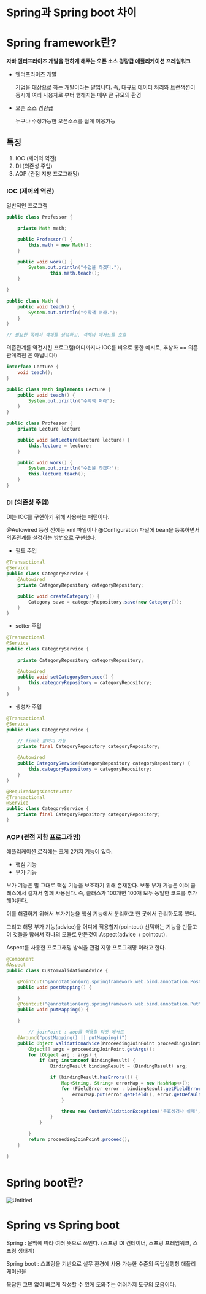 # Spring과 Spring boot 차이

# Spring framework란?

**자바 엔터프라이즈 개발을 편하게 해주는 오픈 소스 경량급 애플리케이션 프레임워크**

- 엔터프라이즈 개발
    
     기업을 대상으로 하는 개발이라는 말입니다. 즉, 대규모 데이터 처리와 트랜잭션이 동시에 여러 사용자로 부터 행해지는 매우 큰 규모의 환경
    
- 오픈 소스 경량급
    
    누구나 수정가능한 오픈소스를 쉽게 이용가능
    

## 특징

1. IOC (제어의 역전)
2. DI (의존성 주입)
3. AOP (관점 지향 프로그래밍)

### IOC (제어의 역전)

일반적인 프로그램

```java
public class Professor {

    private Math math;

    public Professor() {
        this.math = new Math();
    }

    public void work() {
        System.out.println("수업을 하겠다.");
				this.math.teach();
    }

}

public class Math {
    public void teach() {
        System.out.println("수학책 펴라.");
    }
}

// 필요한 쪽에서 객체를 생성하고, 객체의 메서드를 호출
```

의존관계를 역전시킨 프로그램(어디까지나 IOC를 비유로 통한 예시로, 추상화 == 의존관계역전 은 아닙니다!)

```java
interface Lecture {
	void teach();
}

public class Math implements Lecture {
	public void teach() {
		System.out.println("수학책 펴라");
	}
}

public class Professor {
	private Lecture lecture

	public void setLecture(Lecture lecture) {
		this.lecture = lecture;
	}

	public void work() {
		System.out.println("수업을 하겠다");
		this.lecture.teach();
	}
}

```

### DI (의존성 주입)

DI는 IOC를 구현하기 위해 사용하는 패턴이다. 

@Autowired 등장 전에는 xml 파일이나 @Configuration 파일에 bean을 등록하면서 의존관계를 설정하는 방법으로 구현했다.

- 필드 주입

```java
@Transactional
@Service
public class CategoryService {
	@Autowired
	private CategoryRepository categoryRepository;

	public void createCategory() {
		Category save = categoryRepository.save(new Category());
	}
}
```

- setter 주입

```java
@Transactional
@Service
public class CategoryService {
	
	private CategoryRepository categoryRepository;

	@Autowired
	public void setCategoryServicce() {
		this.categoryRepository = categoryRepository;
	}
}
```

- 생성자 주입

```java
@Transactional
@Service
public class CategoryService {

	// final 붙이기 가능
	private final CategoryRepository categoryRepository;

	@Autowired
	public CategoryService(CategoryRepository categoryRepository) {
		this.categoryRepository = categoryRepository;
	}
}

@RequiredArgsConstructor
@Transactional
@Service
public class CategoryService {
	private final CategoryRepository categoryRepository;
}
```

### AOP (관점 지향 프로그래밍)

애플리케이션 로직에는 크게 2가지 기능이 있다.

- 핵심 기능
- 부가 기능

부가 기능은 말 그대로 핵심 기능을 보조하기 위해 존재한다.  보통 부가 기능은 여러 클래스에서 걸쳐서 함께 사용된다. 즉, 클래스가 100개면 100개 모두 동일한 코드를 추가해야한다.

이를 해결하기 위해서 부가기능을 핵심 기능에서 분리하고 한 곳에서 관리하도록 했다.

그리고 해당 부가 기능(advice)을 어디에 적용할지(pointcut) 선택하는 기능을 만들고 이 것들을 합해서 하나의 모듈로 만든것이 Aspect(advice + pointcut).

Aspect를 사용한 프로그래밍 방식을 관점 지향 프로그래밍 이라고 한다.

```java
@Component
@Aspect
public class CustomValidationAdvice {

    @Pointcut("@annotation(org.springframework.web.bind.annotation.PostMapping)")
    public void postMapping() {

    }
    @Pointcut("@annotation(org.springframework.web.bind.annotation.PutMapping)")
    public void putMapping() {

    }

		// joinPoint : aop를 적용할 타켓 메서드
    @Around("postMapping() || putMapping()")
    public Object validationAdvice(ProceedingJoinPoint proceedingJoinPoint) throws Throwable {
        Object[] args = proceedingJoinPoint.getArgs();
        for (Object arg : args) {
            if (arg instanceof BindingResult) {
                BindingResult bindingResult = (BindingResult) arg;

                if (bindingResult.hasErrors()) {
                    Map<String, String> errorMap = new HashMap<>();
                    for (FieldError error : bindingResult.getFieldErrors()) {
                        errorMap.put(error.getField(), error.getDefaultMessage());
                    }

                    throw new CustomValidationException("유효성검사 실패", errorMap);
                }
            }

        }
        return proceedingJoinPoint.proceed();
    }

}
```

# Spring boot란?

![Untitled](./img/Untitled.png)

# Spring vs Spring boot

Spring : 문맥에 따라 여러 뜻으로 쓰인다. (스프링 DI 컨테이너, 스프링 프레임워크, 스프링 생태계)

Spring boot : 스프링을 기반으로 실무 환경에 사용 가능한  수준의 독립실행형 애플리케이션을

복잡한 고민 없이 빠르게 작성할 수 있게 도와주는 여러가지 도구의 모음이다.